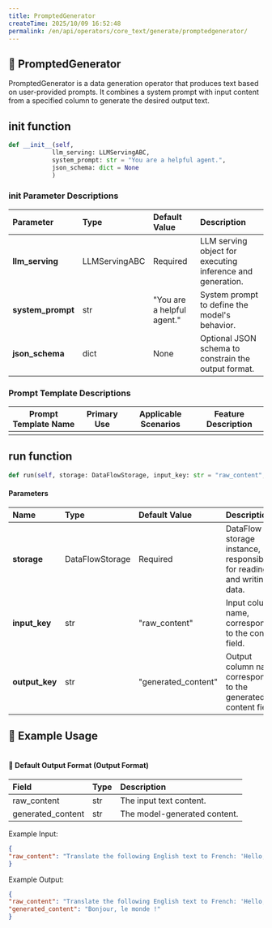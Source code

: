 ```yaml
---
title: PromptedGenerator
createTime: 2025/10/09 16:52:48
permalink: /en/api/operators/core_text/generate/promptedgenerator/
---
```


## 📘 PromptedGenerator
PromptedGenerator is a data generation operator that produces text based on user-provided prompts. It combines a system prompt with input content from a specified column to generate the desired output text.

## __init__ function
```python
def __init__(self, 
            llm_serving: LLMServingABC, 
            system_prompt: str = "You are a helpful agent.",
            json_schema: dict = None
            )
```
### init Parameter Descriptions
| Parameter | Type | Default Value | Description |
| :------------------ | :-------------- | :---------------------------- | :------------------------------ |
| **llm_serving** | LLMServingABC | Required | LLM serving object for executing inference and generation. |
| **system_prompt** | str | "You are a helpful agent." | System prompt to define the model's behavior. |
| **json_schema** | dict | None | Optional JSON schema to constrain the output format. |

### Prompt Template Descriptions
| Prompt Template Name | Primary Use | Applicable Scenarios | Feature Description |
| -------------------------------- | ------------- | ----------------------- | ----------------------------------------------------- |
| | | | |

## run function
```python
def run(self, storage: DataFlowStorage, input_key: str = "raw_content", output_key: str = "generated_content")
```
#### Parameters
| Name | Type | Default Value | Description |
| :------------- | :---------------- | :---------------- | :----------------- |
| **storage** | DataFlowStorage | Required | DataFlow storage instance, responsible for reading and writing data. |
| **input_key** | str | "raw_content" | Input column name, corresponding to the content field. |
| **output_key** | str | "generated_content" | Output column name, corresponding to the generated content field. |

## 🧠 Example Usage
```python

```

#### 🧾 Default Output Format (Output Format)
| Field | Type | Description |
| :-------------- | :---- | :---------- |
| raw_content | str | The input text content. |
| generated_content | str | The model-generated content. |

Example Input:
```json
{
"raw_content": "Translate the following English text to French: 'Hello, world!'"
}
```
Example Output:
```json
{
"raw_content": "Translate the following English text to French: 'Hello, world!'",
"generated_content": "Bonjour, le monde !"
}
```
